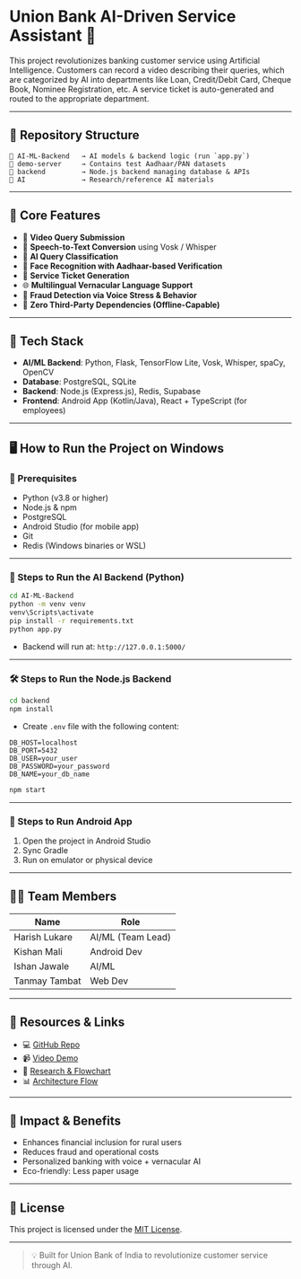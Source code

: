 # Union Bank AI-Driven Service Assistant 🚀

This project revolutionizes banking customer service using Artificial Intelligence. Customers can record a video describing their queries, which are categorized by AI into departments like Loan, Credit/Debit Card, Cheque Book, Nominee Registration, etc. A service ticket is auto-generated and routed to the appropriate department.

---

## 📁 Repository Structure

```
📁 AI-ML-Backend   → AI models & backend logic (run `app.py`)
📁 demo-server     → Contains test Aadhaar/PAN datasets
📁 backend         → Node.js backend managing database & APIs
📁 AI              → Research/reference AI materials
```

---

## 🧠 Core Features

- 🎥 **Video Query Submission**
- 🧾 **Speech-to-Text Conversion** using Vosk / Whisper
- 🧠 **AI Query Classification**
- 🪪 **Face Recognition with Aadhaar-based Verification**
- 🎫 **Service Ticket Generation**
- 🌐 **Multilingual Vernacular Language Support**
- 🔐 **Fraud Detection via Voice Stress & Behavior**
- 🔁 **Zero Third-Party Dependencies (Offline-Capable)**

---

## 🧪 Tech Stack

- **AI/ML Backend**: Python, Flask, TensorFlow Lite, Vosk, Whisper, spaCy, OpenCV
- **Database**: PostgreSQL, SQLite
- **Backend**: Node.js (Express.js), Redis, Supabase
- **Frontend**: Android App (Kotlin/Java), React + TypeScript (for employees)

---

## 🖥️ How to Run the Project on Windows

### 🔧 Prerequisites

- Python (v3.8 or higher)
- Node.js & npm
- PostgreSQL
- Android Studio (for mobile app)
- Git
- Redis (Windows binaries or WSL)

---

### 🚀 Steps to Run the AI Backend (Python)

```bash
cd AI-ML-Backend
python -m venv venv
venv\Scripts\activate
pip install -r requirements.txt
python app.py
```

- Backend will run at: `http://127.0.0.1:5000/`

---

### 🛠️ Steps to Run the Node.js Backend

```bash
cd backend
npm install
```

- Create `.env` file with the following content:

```env
DB_HOST=localhost
DB_PORT=5432
DB_USER=your_user
DB_PASSWORD=your_password
DB_NAME=your_db_name
```

```bash
npm start
```

---

### 📲 Steps to Run Android App

1. Open the project in Android Studio
2. Sync Gradle
3. Run on emulator or physical device

---

## 🧑‍💻 Team Members

| Name          | Role              |
|---------------|-------------------|
| Harish Lukare | AI/ML (Team Lead) |
| Kishan Mali   | Android Dev       |
| Ishan Jawale  | AI/ML             |
| Tanmay Tambat | Web Dev           |

---

## 🔗 Resources & Links

- 💻 [GitHub Repo](https://github.com/hlukare/IDEA-Hackathon.git)
- 📹 [Video Demo](https://drive.google.com/drive/folders/1sqSezMd3wVayeotc4GjtVheXX2aeYRwP?usp=sharing)
- 📄 [Research & Flowchart](https://drive.google.com/drive/folders/1_daZShTdgOwwy1Hf2JCDrXtBUTH7T4gb)
- 📊 [Architecture Flow](https://drive.google.com/drive/folders/1ScI4Nlp8XQlnHtNZ0L56eic655QKHEHM?usp=sharing)

---

## 💼 Impact & Benefits

- Enhances financial inclusion for rural users
- Reduces fraud and operational costs
- Personalized banking with voice + vernacular AI
- Eco-friendly: Less paper usage

---

## 📃 License

This project is licensed under the [MIT License](LICENSE).

---

> 💡 Built for Union Bank of India to revolutionize customer service through AI.

